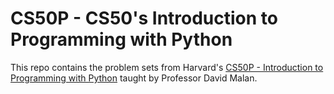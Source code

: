 # CS50P - CS50's Introduction to Programming with Python

This repo contains the problem sets from Harvard's [CS50P - Introduction to Programming with Python](https://cs50.harvard.edu/python/) taught by Professor David Malan.
